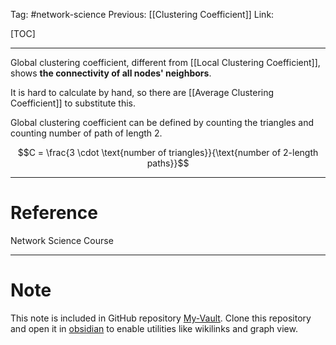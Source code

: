 Tag: #network-science 
Previous: [[Clustering Coefficient]]
Link: 

[TOC]

---

Global clustering coefficient, different from [[Local Clustering Coefficient]], shows **the connectivity of all nodes' neighbors**.

It is hard to calculate by hand, so there are [[Average Clustering Coefficient]] to substitute this.

Global clustering coefficient can be defined by counting the triangles and counting number of path of length 2.

$$C = \frac{3 \cdot \text{number of triangles}}{\text{number of 2-length paths}}$$

---

# Reference

Network Science Course

---

# Note

This note is included in GitHub repository [My-Vault](https://github.com/LittleD3092/My-Vault.git). Clone this repository and open it in [obsidian](https://obsidian.md/) to enable utilities like wikilinks and graph view.